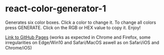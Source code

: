 # react-color-generator-1
Generates six color boxes. Click a color to change it. To change all colors press GENERATE. Click on the RGB or HEX value to copy it. Enjoy!

[Link to GitHub Pages](https://erhed.github.io/react-color-generator-1/) (works as expected in Chrome and Firefox, some irregularities on Edge/Win10 and Safari/MacOS aswell as on Safari/iOS and Chrome/iOS)
